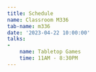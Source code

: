 ```yaml
---
title: Schedule
name: Classroom M336
tab-name: m336
date: '2023-04-22 10:00:00'
talks:
- 
    name: Tabletop Games
    time: 11AM - 8:30PM
---
```


